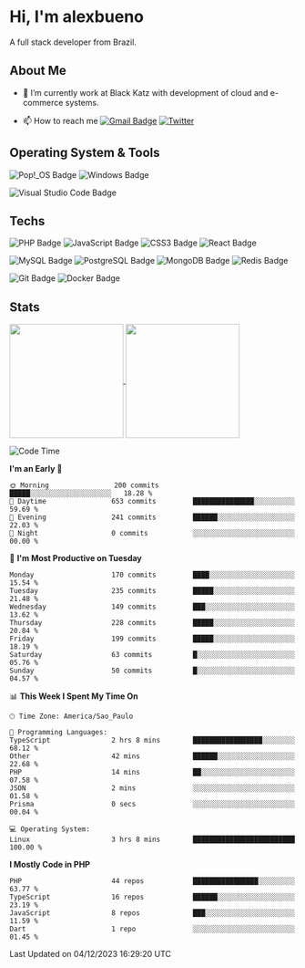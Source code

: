 # Hi, I'm alexbueno

A full stack developer from Brazil.

## About Me

- 🌱 I’m currently work at Black Katz with development of cloud and e-commerce systems.

- 📫 How to reach me [![Gmail Badge](https://img.shields.io/badge/-gmail-c14438?style=for-the-badge&logo=Gmail&logoColor=ffffff)](mailto:alexsandrofbueno@gmail.com) [![Twitter](https://img.shields.io/badge/twitter-1DA1F2.svg?style=for-the-badge&logo=twitter&logoColor=ffffff)](https://twitter.com/Alex_Bueno_7)

## Operating System & Tools

![Pop!_OS Badge](https://img.shields.io/badge/Pop!__OS-48B9C7?logo=popos&logoColor=fff&style=flat)
![Windows Badge](https://img.shields.io/badge/Windows-0078D6?logo=windows&logoColor=fff&style=flat)

![Visual Studio Code Badge](https://img.shields.io/badge/Visual%20Studio%20Code-007ACC?logo=visualstudiocode&logoColor=fff&style=flat)

## Techs

![PHP Badge](https://img.shields.io/badge/PHP-777BB4?logo=php&logoColor=fff&style=flat)
![JavaScript Badge](https://img.shields.io/badge/JavaScript-F7DF1E?logo=javascript&logoColor=000&style=flat)
![CSS3 Badge](https://img.shields.io/badge/CSS3-1572B6?logo=css3&logoColor=fff&style=flat)
![React Badge](https://img.shields.io/badge/React-61DAFB?logo=react&logoColor=000&style=flat)

![MySQL Badge](https://img.shields.io/badge/MySQL-4479A1?logo=mysql&logoColor=fff&style=flat)
![PostgreSQL Badge](https://img.shields.io/badge/PostgreSQL-4169E1?logo=postgresql&logoColor=fff&style=flat)
![MongoDB Badge](https://img.shields.io/badge/MongoDB-47A248?logo=mongodb&logoColor=fff&style=flat)
![Redis Badge](https://img.shields.io/badge/Redis-DC382D?logo=redis&logoColor=fff&style=flat)

![Git Badge](https://img.shields.io/badge/Git-F05032?logo=git&logoColor=fff&style=flat)
![Docker Badge](https://img.shields.io/badge/Docker-2496ED?logo=docker&logoColor=fff&style=flat)


## Stats

<a href="https://github.com/anuraghazra/github-readme-stats">
  <img height=200 align="center" src="https://github-readme-stats.vercel.app/api?username=alexbueno7&theme=dark" />
</a>
<a href="https://github.com/anuraghazra/convoychat">
  <img height=200 align="center" src="https://github-readme-stats.vercel.app/api/top-langs?username=alexbueno7&layout=compact&langs_count=8&card_width=320&theme=dark" />
</a>

<!--START_SECTION:waka-->
![Code Time](http://img.shields.io/badge/Code%20Time-829%20hrs%2044%20mins-blue)

**I'm an Early 🐤** 

```text
🌞 Morning                200 commits         █████░░░░░░░░░░░░░░░░░░░░   18.28 % 
🌆 Daytime                653 commits         ███████████████░░░░░░░░░░   59.69 % 
🌃 Evening                241 commits         ██████░░░░░░░░░░░░░░░░░░░   22.03 % 
🌙 Night                  0 commits           ░░░░░░░░░░░░░░░░░░░░░░░░░   00.00 % 
```
📅 **I'm Most Productive on Tuesday** 

```text
Monday                   170 commits         ████░░░░░░░░░░░░░░░░░░░░░   15.54 % 
Tuesday                  235 commits         █████░░░░░░░░░░░░░░░░░░░░   21.48 % 
Wednesday                149 commits         ███░░░░░░░░░░░░░░░░░░░░░░   13.62 % 
Thursday                 228 commits         █████░░░░░░░░░░░░░░░░░░░░   20.84 % 
Friday                   199 commits         █████░░░░░░░░░░░░░░░░░░░░   18.19 % 
Saturday                 63 commits          █░░░░░░░░░░░░░░░░░░░░░░░░   05.76 % 
Sunday                   50 commits          █░░░░░░░░░░░░░░░░░░░░░░░░   04.57 % 
```


📊 **This Week I Spent My Time On** 

```text
🕑︎ Time Zone: America/Sao_Paulo

💬 Programming Languages: 
TypeScript               2 hrs 8 mins        █████████████████░░░░░░░░   68.12 % 
Other                    42 mins             ██████░░░░░░░░░░░░░░░░░░░   22.68 % 
PHP                      14 mins             ██░░░░░░░░░░░░░░░░░░░░░░░   07.58 % 
JSON                     2 mins              ░░░░░░░░░░░░░░░░░░░░░░░░░   01.58 % 
Prisma                   0 secs              ░░░░░░░░░░░░░░░░░░░░░░░░░   00.04 % 

💻 Operating System: 
Linux                    3 hrs 8 mins        █████████████████████████   100.00 % 
```

**I Mostly Code in PHP** 

```text
PHP                      44 repos            ████████████████░░░░░░░░░   63.77 % 
TypeScript               16 repos            ██████░░░░░░░░░░░░░░░░░░░   23.19 % 
JavaScript               8 repos             ███░░░░░░░░░░░░░░░░░░░░░░   11.59 % 
Dart                     1 repo              ░░░░░░░░░░░░░░░░░░░░░░░░░   01.45 % 
```




 Last Updated on 04/12/2023 16:29:20 UTC
<!--END_SECTION:waka-->
